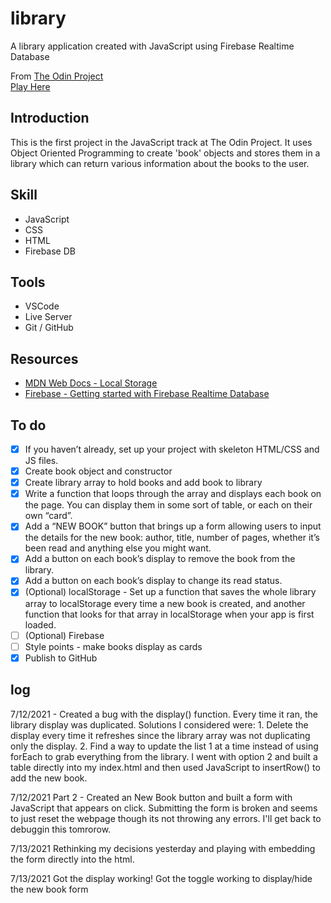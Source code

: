 # library
A library application created with JavaScript using Firebase Realtime Database


From [The Odin Project](https://www.theodinproject.com)  
[Play Here](https://jdelles.github.io/library/)

## Introduction
This is the first project in the JavaScript track at The Odin Project. It uses Object Oriented Programming to create 'book' objects and stores them in a library which can return various information about the books to the user. 

## Skill
- JavaScript
- CSS
- HTML
- Firebase DB 

## Tools
- VSCode
- Live Server
- Git / GitHub

## Resources
- [MDN Web Docs - Local Storage](https://developer.mozilla.org/en-US/docs/Web/API/Web_Storage_API/Using_the_Web_Storage_API)
- [Firebase - Getting started with Firebase Realtime Database](https://www.youtube.com/watch?v=noB98K6A0TY)


## To do 
- [X] If you haven’t already, set up your project with skeleton HTML/CSS and JS files.
- [X] Create book object and constructor
- [X] Create library array to hold books and add book to library
- [X] Write a function that loops through the array and displays each book on the page. You can display them in some sort of table, or each on their own “card”. 
- [X] Add a “NEW BOOK” button that brings up a form allowing users to input the details for the new book: author, title, number of pages, whether it’s been read and anything else you might want.
- [X] Add a button on each book’s display to remove the book from the library.
- [X] Add a button on each book’s display to change its read status.
- [X] (Optional) localStorage - Set up a function that saves the whole library array to localStorage every time a new book is created, and another function that looks for that array in localStorage when your app is first loaded. 
- [ ] (Optional) Firebase
- [ ] Style points - make books display as cards 
- [X] Publish to GitHub

## log
7/12/2021 - Created a bug with the display() function. Every time it ran, the library display was duplicated. Solutions I considered were: 1. Delete the display every time it refreshes since the library array was not duplicating only the display. 2. Find a way to update the list 1 at a time instead of using forEach to grab everything from the library. I went with option 2 and built a table directly into my index.html and then used JavaScript to insertRow() to add the new book. 

7/12/2021 Part 2 - Created an New Book button and built a form with JavaScript that appears on click. Submitting the form is broken and seems to just reset the webpage though its not throwing any errors. I'll get back to debuggin this tomrorow. 

7/13/2021 Rethinking my decisions yesterday and playing with embedding the form directly into the html. 

7/13/2021 Got the display working! Got the toggle working to display/hide the new book form